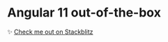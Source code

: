 # Angular 11 out-of-the-box

:sparkles: [Check me out on Stackblitz](https://stackblitz.com/edit/damienwebdev-ng11)